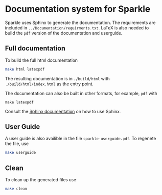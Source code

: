 # Documentation system for Sparkle

Sparkle uses Sphinx to generate the documentation. The requirements are included in `../Documentation/requirments.txt`. LaTeX is also needed to build the `pdf` version of the documentation and userguide.

## Full documentation

To build the full html documentation
```bash
make html latexpdf
```
The resulting documentation is in `./build/html` with `./build/html/index.html` as the entry point.

The documentation can also be built in other formats, for example, `pdf` with 
```
make latexpdf
```

Consult the [Sphinx documentation](https://www.sphinx-doc.org) on how to use Sphinx.


## User Guide

A user guide is also availible in the file `sparkle-userguide.pdf`. To regenete the file, use  
```bash
make userguide
```

## Clean 

To clean up the generated files use
```bash
make clean
```

